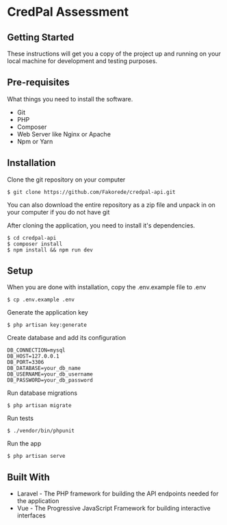 # CredPal Assessment

## Getting Started

These instructions will get you a copy of the project up and running on your local machine for development and testing purposes.

## Pre-requisites

What things you need to install the software.

-   Git
-   PHP
-   Composer
-   Web Server like Nginx or Apache
-   Npm or Yarn

## Installation

Clone the git repository on your computer

```
$ git clone https://github.com/Fakorede/credpal-api.git
```

You can also download the entire repository as a zip file and unpack in on your computer if you do not have git

After cloning the application, you need to install it's dependencies.

```
$ cd credpal-api
$ composer install
$ npm install && npm run dev
```

## Setup

When you are done with installation, copy the .env.example file to .env

```
$ cp .env.example .env
```

Generate the application key

```
$ php artisan key:generate
```

Create database and add its configuration

```
DB_CONNECTION=mysql
DB_HOST=127.0.0.1
DB_PORT=3306
DB_DATABASE=your_db_name
DB_USERNAME=your_db_username
DB_PASSWORD=your_db_password
```

Run database migrations

```
$ php artisan migrate
```

Run tests

```
$ ./vendor/bin/phpunit
```

Run the app

```
$ php artisan serve
```

## Built With

-   Laravel - The PHP framework for building the API endpoints needed for the application
-   Vue - The Progressive JavaScript Framework for building interactive interfaces
